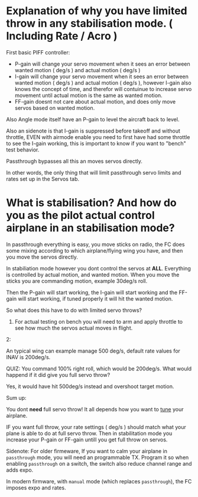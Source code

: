 # Explanation of why you have limited throw in any stabilisation mode. ( Including Rate / Acro )

First basic PIFF controller:

* P-gain will change your servo movement when it sees an error between wanted motion ( deg/s ) and actual motion ( deg/s )
* I-gain will change your servo movement when it sees an error between wanted motion ( deg/s ) and actual motion ( deg/s ), however I-gain also knows the concept of time, and therefor will contuinue to increase servo movement until actual motion is the same as wanted motion.
* FF-gain doesnt not care about actual motion, and does only move servos based on wanted motion.

Also Angle mode itself have an P-gain to level the aircraft back to level.

Also an sidenote is that I-gain is suppressed before takeoff and without throttle, EVEN with airmode enable you need to first have had some throttle to see the I-gain working, this is important to know if you want to "bench" test behavior.

Passthrough bypasses all this an moves servos directly.

In other words, the only thing that will limit passthrough servo limits and rates set up in the Servos tab.

# What is stabilisation? And how do you as the pilot actual control airplane in an stabilisation mode?

In passthrough everything is easy, you move sticks on radio, the FC does some mixing according to which airplane/flying wing you have, and then you move the servos directly.

In stabiliation mode however you dont control the servos at **ALL**. Everything is controlled by actual motion, and wanted motion. When you move the sticks you are commanding motion, example 30deg/s roll.

Then the P-gain will start working, the I-gain will start working and the FF-gain will start working, if tuned properly it will hit the wanted motion.

So what does this have to do with limited servo throws?

1. For actual testing on bench you will need to arm and apply throttle to see how much the servos actual moves in flight.

2:

An typical wing can example manage 500 deg/s, default rate values for INAV is 200deg/s.

QUIZ: You command 100% right roll, which would be 200deg/s. What would happend if it did give you full servo throw?

Yes, it would have hit 500deg/s instead and overshoot target motion.

Sum up:

You dont **need** full servo throw! It all depends how you want to [tune](https://github.com/iNavFlight/inav/wiki/Tune-INAV-PIFF-controller-for-fixedwing) your airplane.

IF you want full throw, your rate settings ( deg/s ) should match what your plane is able to do at full servo throw. Then in stabilitation mode you increase your P-gain or FF-gain untill you get full throw on servos.


Sidenote: For older firmeware, If you want to calm your airplane in `passthrough` mode, you will need an programmable TX. Program it so when enabling `passthrough` on a switch, the switch also reduce channel range and adds expo.

In modern firmware, with `manual` mode (which replaces `passthrough`), the FC imposes expo and rates.